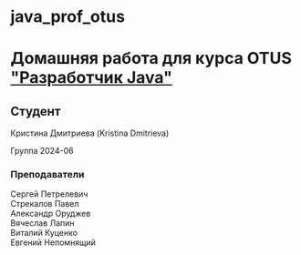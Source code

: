 # java_prof_otus

# Домашняя работа для курса OTUS ["Разработчик Java"](https://otus.ru/lessons/java-professional/?utm_source=github&utm_medium=free&utm_campaign=otus)

## Студент
Кристина Дмитриева (Kristina Dmitrieva)

Группа 2024-06

### Преподаватели
Сергей Петрелевич<br>
Стрекалов Павел<br>
Александр Оруджев<br>
Вячеслав Лапин<br>
Виталий Куценко<br>
Евгений Непомнящий

